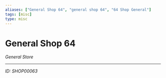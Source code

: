 ```yaml
---
aliases: ["General Shop 64", "general shop 64", "64 Shop General"]
tags: [misc]
type: misc
---
```


# General Shop 64

*General Store*

---
*ID: SHOP00063*